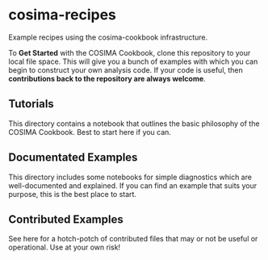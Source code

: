 # cosima-recipes
Example recipes using the cosima-cookbook infrastructure.

To **Get Started** with the COSIMA Cookbook, clone this repository to your local file space.
This will give you a bunch of examples with which you can begin to construct your own analysis code.
If your code is useful, then **contributions back to the repository are always welcome**.

## Tutorials
This directory contains a notebook that outlines the basic philosophy of the COSIMA Cookbook. Best to start here if you can.

## Documentated Examples
This directory includes some notebooks for simple diagnostics which are well-documented and explained. If you can find an example that suits your purpose, this is the best place to start.

## Contributed Examples
See here for a hotch-potch of contributed files that may or not be useful or operational. Use at your own risk!
